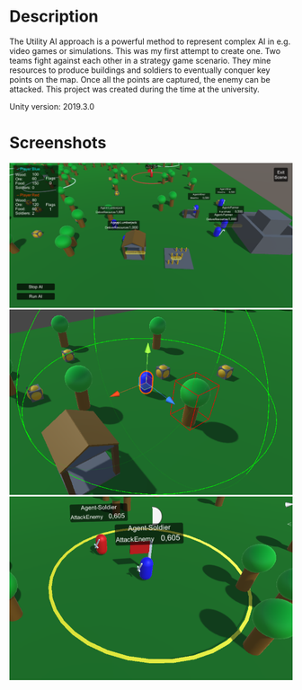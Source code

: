 # Description
The Utility AI approach is a powerful method to represent complex AI in e.g. video games or simulations.
This was my first attempt to create one. 
Two teams fight against each other in a strategy game scenario. 
They mine resources to produce buildings and soldiers to eventually conquer key points on the map.
Once all the points are captured, the enemy can be attacked.
This project was created during the time at the university.

Unity version: 2019.3.0

# Screenshots

![Screen01](https://github.com/Snowball115/SOL-UtilityAI/blob/master/Screenshots/Screen01.png)
![Screen02](https://github.com/Snowball115/SOL-UtilityAI/blob/master/Screenshots/Screen02.png)
![Screen03](https://github.com/Snowball115/SOL-UtilityAI/blob/master/Screenshots/Screen03.png)
